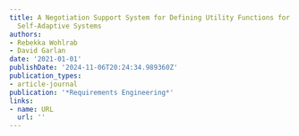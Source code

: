 ```yaml
---
title: A Negotiation Support System for Defining Utility Functions for Multi-Stakeholder
  Self-Adaptive Systems
authors:
- Rebekka Wohlrab
- David Garlan
date: '2021-01-01'
publishDate: '2024-11-06T20:24:34.989360Z'
publication_types:
- article-journal
publication: '*Requirements Engineering*'
links:
- name: URL
  url: ''
---
```

